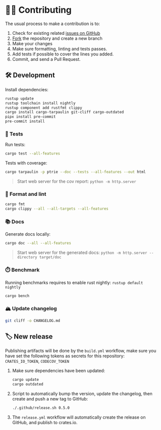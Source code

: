 # 🧑‍💻 Contributing

The usual process to make a contribution is to:

1. Check for existing related [issues on GitHub](https://github.com/vemonet/ptrie/issues)
2. [Fork](https://github.com/vemonet/ptrie/fork) the repository and create a new branch
3. Make your changes
4. Make sure formatting, linting and tests passes.
5. Add tests if possible to cover the lines you added.
6. Commit, and send a Pull Request.

## 🛠️ Development

Install dependencies:

```bash
rustup update
rustup toolchain install nightly
rustup component add rustfmt clippy
cargo install cargo-tarpaulin git-cliff cargo-outdated
pipx install pre-commit
pre-commit install
```

### 🧪 Tests

Run tests:

```bash
cargo test --all-features
```

Tests with coverage:

```bash
cargo tarpaulin -p ptrie --doc --tests --all-features --out html
```

> Start web server for the cov report: `python -m http.server`

### 🧹 Format and lint

```bash
cargo fmt
cargo clippy --all --all-targets --all-features
```

### 📚 Docs

Generate docs locally:

```bash
cargo doc --all --all-features
```

> Start web server for the generated docs: `python -m http.server --directory target/doc`

### ⏱️ Benchmark

Running benchmarks requires to enable rust nightly: `rustup default nightly`

```bash
cargo bench
```

### 🏔️ Update changelog

```bash
git cliff -o CHANGELOG.md
```

## 🏷️ New release

Publishing artifacts will be done by the `build.yml` workflow, make sure you have set the following tokens as secrets for this repository: `CRATES_IO_TOKEN`, `CODECOV_TOKEN`

1. Make sure dependencies have been updated:

   ```bash
   cargo update
   cargo outdated
   ```

2. Script to automatically bump the version, update the changelog, then create and push a new tag to GitHub:

   ```bash
   ./.github/release.sh 0.5.0
   ```

3. The `release.yml` workflow will automatically create the release on GitHub, and publish to crates.io.
